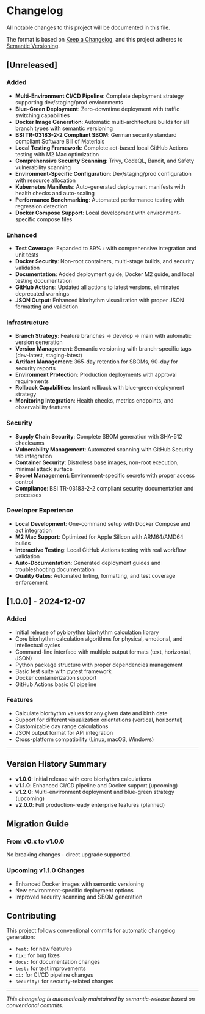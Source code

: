 # Changelog

All notable changes to this project will be documented in this file.

The format is based on [Keep a Changelog](https://keepachangelog.com/en/1.0.0/),
and this project adheres to [Semantic Versioning](https://semver.org/spec/v2.0.0.html).

## [Unreleased]

### Added
- **Multi-Environment CI/CD Pipeline**: Complete deployment strategy supporting dev/staging/prod environments
- **Blue-Green Deployment**: Zero-downtime deployment with traffic switching capabilities
- **Docker Image Generation**: Automatic multi-architecture builds for all branch types with semantic versioning
- **BSI TR-03183-2-2 Compliant SBOM**: German security standard compliant Software Bill of Materials
- **Local Testing Framework**: Complete act-based local GitHub Actions testing with M2 Mac optimization
- **Comprehensive Security Scanning**: Trivy, CodeQL, Bandit, and Safety vulnerability scanning
- **Environment-Specific Configuration**: Dev/staging/prod configuration with resource allocation
- **Kubernetes Manifests**: Auto-generated deployment manifests with health checks and auto-scaling
- **Performance Benchmarking**: Automated performance testing with regression detection
- **Docker Compose Support**: Local development with environment-specific compose files

### Enhanced
- **Test Coverage**: Expanded to 89%+ with comprehensive integration and unit tests  
- **Docker Security**: Non-root containers, multi-stage builds, and security validation
- **Documentation**: Added deployment guide, Docker M2 guide, and local testing documentation
- **GitHub Actions**: Updated all actions to latest versions, eliminated deprecated warnings
- **JSON Output**: Enhanced biorhythm visualization with proper JSON formatting and validation

### Infrastructure
- **Branch Strategy**: Feature branches → develop → main with automatic version generation
- **Version Management**: Semantic versioning with branch-specific tags (dev-latest, staging-latest)  
- **Artifact Management**: 365-day retention for SBOMs, 90-day for security reports
- **Environment Protection**: Production deployments with approval requirements
- **Rollback Capabilities**: Instant rollback with blue-green deployment strategy
- **Monitoring Integration**: Health checks, metrics endpoints, and observability features

### Security
- **Supply Chain Security**: Complete SBOM generation with SHA-512 checksums
- **Vulnerability Management**: Automated scanning with GitHub Security tab integration
- **Container Security**: Distroless base images, non-root execution, minimal attack surface
- **Secret Management**: Environment-specific secrets with proper access control
- **Compliance**: BSI TR-03183-2-2 compliant security documentation and processes

### Developer Experience  
- **Local Development**: One-command setup with Docker Compose and act integration
- **M2 Mac Support**: Optimized for Apple Silicon with ARM64/AMD64 builds
- **Interactive Testing**: Local GitHub Actions testing with real workflow validation
- **Auto-Documentation**: Generated deployment guides and troubleshooting documentation
- **Quality Gates**: Automated linting, formatting, and test coverage enforcement

## [1.0.0] - 2024-12-07

### Added
- Initial release of pybiorythm biorhythm calculation library
- Core biorhythm calculation algorithms for physical, emotional, and intellectual cycles
- Command-line interface with multiple output formats (text, horizontal, JSON)
- Python package structure with proper dependencies management
- Basic test suite with pytest framework
- Docker containerization support
- GitHub Actions basic CI pipeline

### Features
- Calculate biorhythm values for any given date and birth date
- Support for different visualization orientations (vertical, horizontal)
- Customizable day range calculations
- JSON output format for API integration
- Cross-platform compatibility (Linux, macOS, Windows)

---

## Version History Summary

- **v1.0.0**: Initial release with core biorhythm calculations
- **v1.1.0**: Enhanced CI/CD pipeline and Docker support (upcoming)
- **v1.2.0**: Multi-environment deployment and blue-green strategy (upcoming)
- **v2.0.0**: Full production-ready enterprise features (planned)

## Migration Guide

### From v0.x to v1.0.0
No breaking changes - direct upgrade supported.

### Upcoming v1.1.0 Changes
- Enhanced Docker images with semantic versioning
- New environment-specific deployment options
- Improved security scanning and SBOM generation

## Contributing

This project follows conventional commits for automatic changelog generation:
- `feat:` for new features
- `fix:` for bug fixes  
- `docs:` for documentation changes
- `test:` for test improvements
- `ci:` for CI/CD pipeline changes
- `security:` for security-related changes

---

*This changelog is automatically maintained by semantic-release based on conventional commits.*